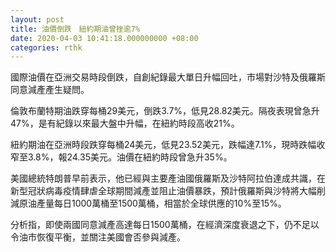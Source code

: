```yaml
---
layout: post
title: 油價倒跌　紐約期油曾挫逾7%
date: 2020-04-03 10:41:18.000000000 +08:00
categories: rthk
---
```


國際油價在亞洲交易時段倒跌，自創紀錄最大單日升幅回吐，市場對沙特及俄羅斯同意減產產生疑問。

倫敦布蘭特期油跌穿每桶29美元，倒跌3.7%，低見28.82美元。隔夜表現曾急升47%，是有紀錄以來最大盤中升幅，在紐約時段高收21%。

紐約期油在亞洲時段跌穿每桶24美元，低見23.52美元，跌幅達7.1%，現時跌幅收窄至3.8%，報24.35美元。油價在紐約時段曾急升35%。

美國總統特朗普早前表示，他已經與主要產油國俄羅斯及沙特阿拉伯達成共識，在新型冠狀病毒疫情肆虐全球期間減產並阻止油價暴跌，預計俄羅斯與沙特將大幅削減原油產量每日1000萬桶至1500萬桶，相當於全球供應的10%至15%。

分析指，即使兩國同意減產高達每日1500萬桶，在經濟深度衰退之下，仍不足以令油市恢復平衡，並關注美國會否參與減產。
